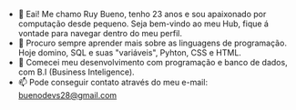 - 👋 Eai! Me chamo Ruy Bueno, tenho 23 anos e sou apaixonado por computação desde pequeno. Seja bem-vindo ao meu Hub, fique á vontade para navegar dentro do meu perfil.
- 👀 Procuro sempre aprender mais sobre as linguagens de programação. Hoje domino, SQL e suas "variáveis", Pyhton, CSS e HTML. 
- 💞️ Comecei meu desenvolvimento com programação e banco de dados, com B.I (Business Inteligence).
- 📫 Pode conseguir contato através do meu e-mail: buenodevs28@gmail.com
